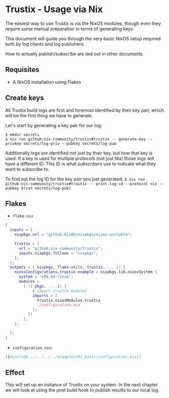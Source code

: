 # Trustix - Usage via Nix

The easiest way to use Trustix is via the NixOS modules, though even they require some manual preparation in terms of generating keys.

This document will guide you through the very basic NixOS setup required both by log clients and log publishers.

How to actually publish/subscribe are laid out in other documents.

## Requisites
- A NixOS installation using Flakes

## Create keys

All Trustix build logs are first and foremost identified by their key pair, which will be the first thing we have to generate.

Let's start by generating a key pair for our log:
```
$ mkdir secrets
$ nix run github:nix-community/trustix#trustix -- generate-key --privkey secrets/log-priv --pubkey secrets/log-pub
```

Additionally logs are identified not just by their key, but how that key is used.
If a key is used for multiple protocols (not just Nix) those logs will have a different ID.
This ID is what _subscribers_ use to indicate what they want to subscribe to.

To find out the log ID for the key pair you just generated:
`$ nix run github:nix-community/trustix#trustix -- print-log-id --protocol nix --pubkey $(cat secrets/log-pub)`

## Flakes

- `flake.nix`
``` nix
{
  inputs = {
    nixpkgs.url = "github:NixOS/nixpkgs/nixos-unstable";

    trustix = {
      url = "github:nix-community/trustix";
      inputs.nixpkgs.follows = "nixpkgs";
    };
  };
  outputs = { nixpkgs, flake-utils, trustix, ... }: {
    nixosConfigurations.trustix-example = nixpkgs.lib.nixosSystem {
      system = "x86_64-linux";
      modules =
        [ ({ pkgs, ... }: {
            # import trustix modules
            imports = [
              trustix.nixosModules.trustix
              ./configuration.nix
            ];
          })
        ];
    };

  };
}
```

- `configuration.nix`:
``` nix
{{#include ../../../../examples/01_basic/configuration.nix}}
```

## Effect
This will set up an instance of Trustix on your system.
In the next chapter we will look at using the post build hook to publish results to our local log.
